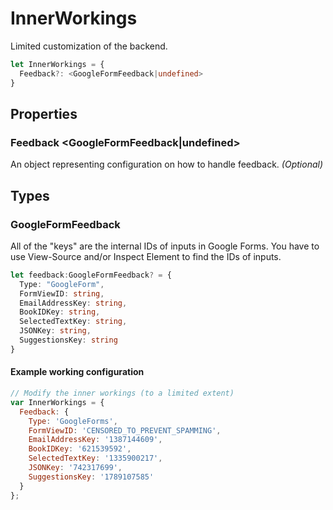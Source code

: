 # InnerWorkings
Limited customization of the backend.
```ts
let InnerWorkings = {
  Feedback?: <GoogleFormFeedback|undefined>
}
```

## Properties
### Feedback <GoogleFormFeedback|undefined>
An object representing configuration on how to handle feedback. *(Optional)*

## Types
### GoogleFormFeedback
All of the "keys" are the internal IDs of inputs in Google Forms. You have to use View-Source and/or Inspect Element to find the IDs of inputs.
```ts
let feedback:GoogleFormFeedback? = {
  Type: "GoogleForm",
  FormViewID: string,
  EmailAddressKey: string,
  BookIDKey: string,
  SelectedTextKey: string,
  JSONKey: string,
  SuggestionsKey: string
}
```

#### Example working configuration
```javascript
// Modify the inner workings (to a limited extent)
var InnerWorkings = {
  Feedback: {
    Type: 'GoogleForms',
    FormViewID: 'CENSORED_TO_PREVENT_SPAMMING',
    EmailAddressKey: '1387144609',
    BookIDKey: '621539592',
    SelectedTextKey: '1335900217',
    JSONKey: '742317699',
    SuggestionsKey: '1789107585'
  }
};
```
